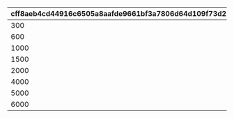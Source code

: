 |cff8aeb4cd44916c6505a8aafde9661bf3a7806d64d109f73d2947291bf6e8e0|e8563450207a724432817fc3fb7fe71efd0304fbe2bf3f13d50e08490112e5db|a73616033fa1200e4a6623e41b9b23e50d30037a166c865e71986d99ba459f9b|b8efe55ec3ec9d9b8c8fa75c3fe68c2e5adb83cd4a22cffd3a7eba4d320be8e5|ee3d4325d276f45fea4f00a1cfe6b7f13972ba230c78083279b0e95755250970|
| --- | --- | --- | --- | --- |
|300|2|4|1|3|
|600|5|7|2|6|
|1000|8|10|3|9|
|1500|11|13|4|12|
|2000|15|17|5|16|
|4000|20|22|6|21|
|5000|25|27|7|26|
|6000|35|37|8|36|